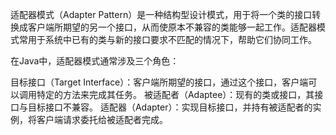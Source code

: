 适配器模式（Adapter Pattern）是一种结构型设计模式，用于将一个类的接口转换成客户端所期望的另一个接口，从而使原本不兼容的类能够一起工作。适配器模式常用于系统中已有的类与新的接口要求不匹配的情况下，帮助它们协同工作。

在Java中，适配器模式通常涉及三个角色：

目标接口（Target Interface）：客户端所期望的接口，通过这个接口，客户端可以调用特定的方法来完成其任务。
被适配者（Adaptee）：现有的类或接口，其接口与目标接口不兼容。
适配器（Adapter）：实现目标接口，并持有被适配者的实例，将客户端请求委托给被适配者完成。